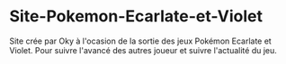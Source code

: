 # Site-Pokemon-Ecarlate-et-Violet
Site crée par Oky à l'ocasion de la sortie des jeux Pokémon Ecarlate et Violet.
Pour suivre l'avancé des autres joueur et suivre l'actualité du jeu.
